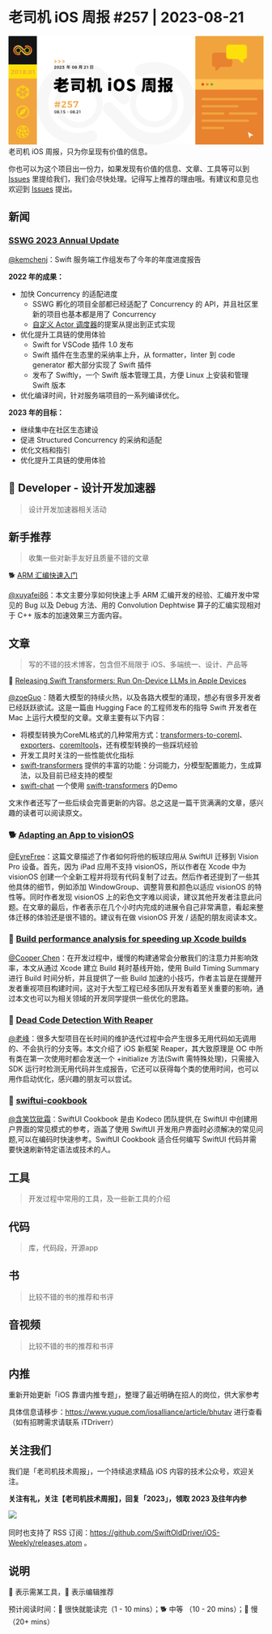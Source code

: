 # 老司机 iOS 周报 #257 | 2023-08-21

![ios-weekly](https://github.com/SwiftOldDriver/iOS-Weekly/blob/master/assets/weekly-header/257.png?raw=true)
老司机 iOS 周报，只为你呈现有价值的信息。

你也可以为这个项目出一份力，如果发现有价值的信息、文章、工具等可以到 [Issues](https://github.com/SwiftOldDriver/iOS-Weekly/issues) 里提给我们，我们会尽快处理。记得写上推荐的理由哦。有建议和意见也欢迎到 [Issues](https://github.com/SwiftOldDriver/iOS-Weekly/issues) 提出。

## 新闻

### [SSWG 2023 Annual Update](https://www.swift.org/blog/sswg-update-2023/)

[@kemchenj](https://kemchenj.github.io/)：Swift 服务端工作组发布了今年的年度进度报告

**2022 年的成果：**

- 加快 Concurrency 的适配进度
  - SSWG 孵化的项目全部都已经适配了 Concurrency 的 API，并且社区里新的项目也基本都是用了 Concurrency
  - [自定义 Actor 调度器](https://github.com/apple/swift-evolution/blob/main/proposals/0392-custom-actor-executors.md)的提案从提出到正式实现
- 优化提升工具链的使用体验
  - Swift for VSCode 插件 1.0 发布
  - Swift 插件在生态里的采纳率上升，从 formatter，linter 到 code generator 都大部分实现了 Swift 插件
  - 发布了 Swiftly，一个 Swift 版本管理工具，方便 Linux 上安装和管理 Swift 版本
- 优化编译时间，针对服务端项目的一系列编译优化。

**2023 年的目标：**

- 继续集中在社区生态建设
- 促进 Structured Concurrency 的采纳和适配
- 优化文档和指引
- 优化提升工具链的使用体验

##  Developer - 设计开发加速器

> 设计开发加速器相关活动

## 新手推荐

> 收集一些对新手友好且质量不错的文章

🐕 [ARM 汇编快速入门](https://mp.weixin.qq.com/s/-RQ_gtI0siCJ9cKO-hAFWg)

[@xuyafei86](https://github.com/xiaofei86)：本文主要分享如何快速上手 ARM 汇编开发的经验、汇编开发中常见的 Bug 以及 Debug 方法、用的 Convolution Dephtwise 算子的汇编实现相对于 C++ 版本的加速效果三方面内容。

## 文章

> 写的不错的技术博客，包含但不局限于 iOS、多端统一、设计、产品等

🐢 [Releasing Swift Transformers: Run On-Device LLMs in Apple Devices](https://huggingface.co/blog/swift-coreml-llm)

[@zoeGuo](https://github.com/zoeGuo)：随着大模型的持续火热，以及各路大模型的涌现，想必有很多开发者已经跃跃欲试。这是一篇由 Hugging Face 的工程师发布的指导 Swift 开发者在 Mac 上运行大模型的文章。文章主要有以下内容：
- 将模型转换为CoreML格式的几种常用方式：[transformers-to-coreml](https://huggingface.co/spaces/coreml-projects/transformers-to-coreml)、[exporters](https://github.com/huggingface/exporters)、[coremltools](https://github.com/apple/coremltools)，还有模型转换的一些踩坑经验
- 开发工具时关注的一些性能优化指标
-	[swift-transformers](https://github.com/huggingface/swift-transformers) 提供的丰富的功能：分词能力，分模型配置能力，生成算法，以及目前已经支持的模型
-	[swift-chat](https://github.com/huggingface/swift-chat) 一个使用 [swift-transformers](https://github.com/huggingface/swift-transformers) 的Demo

文末作者还写了一些后续会完善更新的内容。总之这是一篇干货满满的文章，感兴趣的读者可以阅读原文。

### 🐕 [Adapting an App to visionOS](https://varrall.substack.com/p/adapting-an-app-to-visionos)

[@EyreFree](https://github.com/EyreFree)：这篇文章描述了作者如何将他的板球应用从 SwiftUI 迁移到 Vision Pro 设备。首先，因为 iPad 应用不支持 visionOS，所以作者在 Xcode 中为 visionOS 创建一个全新工程并将现有代码复制了过去。然后作者还提到了一些其他具体的细节，例如添加 WindowGroup、调整背景和颜色以适应 visionOS 的特性等。同时作者发现 visionOS 上的彩色文字难以阅读，建议其他开发者注意此问题。在文章的最后，作者表示在几个小时内完成的进展令自己非常满意，看起来整体迁移的体验还是很不错的。建议有在做 visionOS 开发 / 适配的朋友阅读本文。

### 🐎 [Build performance analysis for speeding up Xcode builds](https://www.avanderlee.com/optimization/analysing-build-performance-xcode/)

[@Cooper Chen](https://github.com/cjlcooper)：在开发过程中，缓慢的构建通常会分散我们的注意力并影响效率，本文从通过 Xcode 建立 Build 耗时基线开始，使用 Build Timing Summary 进行 Build 时间分析，并且提供了一些 Build 加速的小技巧，作者主旨是在提醒开发者重视项目构建时间，这对于大型工程已经多团队开发有着至关重要的影响，通过本文也可以为相关领域的开发同学提供一些优化的思路。

### 🐎 [Dead Code Detection With Reaper](https://www.emergetools.com/blog/posts/dead-code-detection-with-reaper)

[@老峰](https://github.com/gesantung)：很多大型项目在长时间的维护迭代过程中会产生很多无用代码如无调用的、不会执行的分支等。本文介绍了 iOS 新框架 Reaper，其大致原理是 OC 中所有类在第一次使用时都会发送一个 +initialize 方法(Swift 需特殊处理)，只需接入 SDK 运行时检测无用代码并生成报告，它还可以获得每个类的使用时间，也可以用作启动优化，感兴趣的朋友可以尝试。

### 🐢 [swiftui-cookbook](https://www.kodeco.com/books/swiftui-cookbook)

[@含笑饮砒霜](https://weibo.com/chinafishnews/)：SwiftUI Cookbook 是由 Kodeco 团队提供,在 SwiftUI 中创建用户界面的常见模式的参考，涵盖了使用 SwiftUI 开发用户界面时必须解决的常见问题,可以在编码时快速参考。SwiftUI Cookbook 适合任何编写 SwiftUI 代码并需要快速刷新特定语法或技术的人。

## 工具

> 开发过程中常用的工具，及一些新工具的介绍

## 代码

> 库，代码段，开源app

## 书

> 比较不错的书的推荐和书评

## 音视频

> 比较不错的书的推荐和书评

## 内推

重新开始更新「iOS 靠谱内推专题」，整理了最近明确在招人的岗位，供大家参考

具体信息请移步：https://www.yuque.com/iosalliance/article/bhutav 进行查看（如有招聘需求请联系 iTDriverr）

## 关注我们

我们是「老司机技术周报」，一个持续追求精品 iOS 内容的技术公众号，欢迎关注。

**关注有礼，关注【老司机技术周报】，回复「2023」，领取 2023 及往年内参**

![](https://github.com/SwiftOldDriver/iOS-Weekly/blob/master/assets/qrcode_for_wechat.jpg?raw=true)

同时也支持了 RSS 订阅：https://github.com/SwiftOldDriver/iOS-Weekly/releases.atom 。

## 说明

🚧 表示需某工具，🌟 表示编辑推荐

预计阅读时间：🐎 很快就能读完（1 - 10 mins）；🐕 中等 （10 - 20 mins）；🐢 慢（20+ mins）
